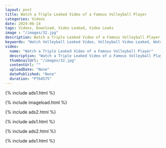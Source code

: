 ```yaml
---
layout: post
title: Watch a Triple Leaked Video of a Famous Volleyball Player
categories: Videos
date: 2024-06-14
tags: Videos, Download, Video Leaked, Video Leaks
image : "/images/32.jpg"
description: Watch a Triple Leaked Video of a Famous Volleyball Player
keywords: "Watch Volleyball Leaked Video, Volleyball Video Leaked, Watch Video Leaked, Leaked Video, Video Leaked"
video:
  name: "Watch a Triple Leaked Video of a Famous Volleyball Player"
  description: "Watch a Triple Leaked Video of a Famous Volleyball Player"
  thumbnailUrl: "/images/32.jpg"
  contentUrl: ""
  uploadDate: "None"
  datePublished: "None"
  duration: "PT6457S"
---
```

{% include ads1.html %}

{% include imageload.html %}

{% include ads2.html %}

{% include ads1.html %}

{% include ads2.html %}

{% include ads1.html %}
